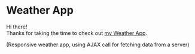 # Weather App

Hi there! <br>
Thanks for taking the time to check out [my Weather App](https://weather-app-benjamin.netlify.app/).

(Responsive weather app, using AJAX call for fetching data from a server)
